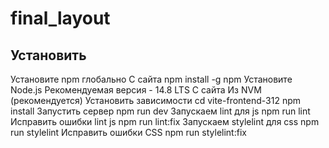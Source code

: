 # final_layout
## Установить
Установите npm глобально
С сайта
npm install -g npm
Установите Node.js
Рекомендуемая версия - 14.8 LTS
С сайта
Из NVM (рекомендуется)
Установить зависимости
cd vite-frontend-312
npm install
Запустить сервер
npm run dev
Запускаем lint для js
npm run lint
Исправить ошибки lint js
npm run lint:fix
Запускаем stylelint для css
npm run stylelint
Исправить ошибки CSS
npm run stylelint:fix

